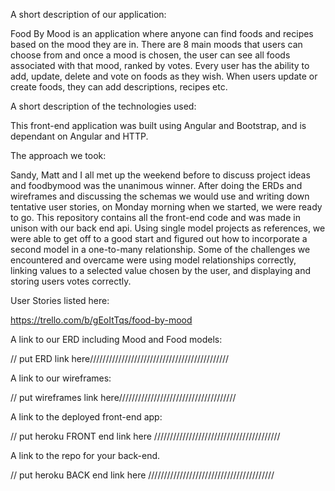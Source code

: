 
A short description of our application:

  Food By Mood is an application where anyone can find foods and recipes based
  on the mood they are in.  There are 8 main moods that users can choose from
  and once a mood is chosen, the user can see all foods associated with that
  mood, ranked by votes.  Every user has the ability to add, update, delete
  and vote on foods as they wish.  When users update or create foods, they can
  add descriptions, recipes etc.

A short description of the technologies used:

  This front-end application was built using Angular and Bootstrap, and is
  dependant on Angular and HTTP.

The approach we took:

  Sandy, Matt and I all met up the weekend before to discuss project ideas and
  foodbymood was the unanimous winner.  After doing the ERDs and wireframes and
  discussing the schemas we would use and writing down tentative user stories,
  on Monday morning when we started, we were ready to go.  This repository
  contains all the front-end code and was made in unison with our back end api.
  Using single model projects as references, we were able to get off to a good
  start and figured out how to incorporate a second model in a one-to-many
  relationship.  Some of the challenges we encountered and overcame were
  using model relationships correctly, linking values to a selected value chosen
  by the user, and displaying and storing users votes correctly.

User Stories listed here:

  https://trello.com/b/gEoItTqs/food-by-mood


A link to our ERD including Mood and Food models:

  // put ERD link here////////////////////////////////////////////


A link to our wireframes:

  // put wireframes link here/////////////////////////////////////


A link to the deployed front-end app:

  // put heroku FRONT end link here ////////////////////////////////////////
  

A link to the repo for your back-end.

  // put heroku BACK end link here ////////////////////////////////////////
